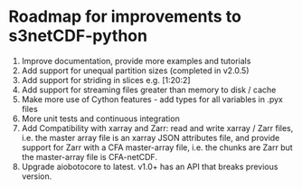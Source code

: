 Roadmap for improvements to s3netCDF-python
===========================================

1. Improve documentation, provide more examples and tutorials
2. Add support for unequal partition sizes (completed in v2.0.5)
3. Add support for striding in slices e.g. [1:20:2]
4. Add support for streaming files greater than memory to disk / cache
5. Make more use of Cython features - add types for all variables in .pyx files
6. More unit tests and continuous integration
7. Add Compatibility with xarray and Zarr: read and write xarray / Zarr files,
i.e. the master array file is an xarray JSON attributes file, and provide
support for Zarr with a CFA master-array file, i.e. the chunks are Zarr but the
master-array file is CFA-netCDF.
8. Upgrade aiobotocore to latest.  v1.0+ has an API that breaks previous
version.
